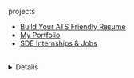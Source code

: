 
projects

- [Build Your ATS Friendly Resume](https://resumify-official.vercel.app/)
- [My Portfolio](https://anupamshakya.in)
- [SDE Internships & Jobs](https://codevize.com/)

<br>
<details>


## 👨🏻‍💻 About Me:
<div>
<img src="./thoughtworks-gif_dribbble.gif" height="290px" align="right" />
  
- 🙋‍♂️ **[My Website](https://anupamshakya.in/)** to learn more about me!
- 🔭 Working on something exciting in tech.
- 🌱 Focused on **Backend Dev** and **DSA**.
- 👯 Open to **Dev project collaborations**.
- 💬 Ask me anything—except maybe math! 😅
- 🎯 **Hack**: Keep learning & sharing.
- ⚡ **Fun fact**: I game when I should work!


</div>
<hr>

## ❤ Let's Get Connected:
<div align="center">
  <a href="mailto:ianupamshakya@gmail.com">
    <img src="https://img.shields.io/badge/Gmail-333333?style=for-the-badge&logo=gmail&logoColor=red" />
  </a>
  <a href="https://linkedin.com/in/theanupamshakya" target="_blank">
    <img src="https://img.shields.io/badge/LinkedIn-0077B5?style=for-the-badge&logo=linkedin&logoColor=white" target="_blank" />
  </a>
  <a href="https://anupamshakya.in" target="_blank">
    <img src="https://img.shields.io/badge/Portfolio-FF5722?style=for-the-badge&logo=todoist&logoColor=white" target="_blank" />
  </a>
</div>

<br/>

## ⚒️ Languages, Frameworks & Tools:
<div align="center">
    <img src="https://skillicons.dev/icons?i=java,spring,hibernate,html,css,vscode,github,figma,tailwind,git,vercel" />
    <img src="https://skillicons.dev/icons?i=python,javascript,typescript,firebase,mongodb,c,cpp,mysql,react,express,nextjs" />
</div>

## 📊 GitHub Stats:
<div align="center">
  <img align="center" src="https://github-readme-stats.anuraghazra1.vercel.app/api?username=meetanupam&show_icons=true" alt="Anupam's GitHub Stats" />
  <br/><br/>

  <img align="center" src="https://github-readme-stats.vercel.app/api/top-langs/?username=meetanupam&layout=compact&langs_count=8" alt="Top Languages" />
  
</div>


<sub>most active on [X/Twitter](https://x.com/theanupamshakya)</sub>

## ❤ Views and Followers:
<div align="center">
  <a href="https://github.com/meetanupam/">
    <img src="https://komarev.com/ghpvc/?username=meetanupam" alt="Profile Views" />
  </a>
  <a href="https://github.com/meetanupam?tab=followers">
    <img src="https://img.shields.io/github/followers/meetanupam?label=Followers&style=social" alt="GitHub Followers" />
  </a>
</div>
